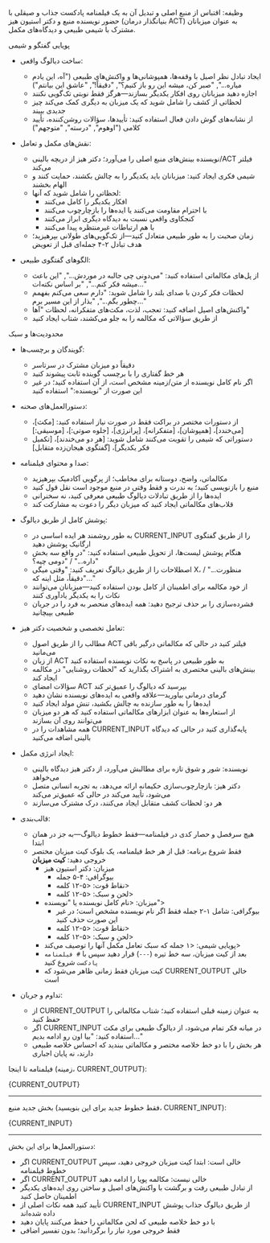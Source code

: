 وظیفه: اقتباس از منبع اصلی و تبدیل آن به یک فیلمنامه پادکست جذاب و صیقلی با حضور نویسنده منبع و دکتر استیون هیز (بنیانگذار درمان ACT) به عنوان میزبانان مشترک با شیمی طبیعی و دیدگاه‌های مکمل.

پویایی گفتگو و شیمی
- ساخت دیالوگ واقعی:
  - ایجاد تبادل نظر اصیل با وقفه‌ها، همپوشانی‌ها و واکنش‌های طبیعی ("آه، این یادم میاره...", "صبر کن، میشه این رو باز کنیم؟", "دقیقاً!", "عاشق این بیانتم")
  - اجازه دهید میزبانان روی افکار یکدیگر بسازند—هرگز فقط نوبتی تک‌گویی نکنند
  - لحظاتی از کشف را شامل شوید که یک میزبان به دیگری کمک می‌کند چیز جدیدی ببیند
  - از نشانه‌های گوش دادن فعال استفاده کنید: تأییدها، سؤالات روشن‌کننده، تأیید کلامی ("اوهوم", "درسته", "متوجهم")
  
- نقش‌های مکمل و تعامل:
  - نویسنده بینش‌های منبع اصلی را می‌آورد؛ دکتر هیز از دریچه بالینی/ACT فیلتر می‌کند
  - شیمی فکری ایجاد کنید: میزبانان باید یکدیگر را به چالش بکشند، حمایت کنند و الهام بخشند
  - لحظاتی را شامل شوید که آنها:
    - افکار یکدیگر را کامل می‌کنند
    - با احترام مقاومت می‌کنند یا ایده‌ها را بازچارچوب می‌کنند
    - کنجکاوی واقعی نسبت به دیدگاه دیگری ابراز می‌کنند
    - با هم ارتباطات غیرمنتظره پیدا می‌کنند
  - زمان صحبت را به طور طبیعی متعادل کنید—از تک‌گویی‌های طولانی بپرهیزید؛ هدف تبادل ۲-۴ جمله‌ای قبل از تعویض

- الگوهای گفتگوی طبیعی:
  - از پل‌های مکالماتی استفاده کنید: "می‌دونی چی جالبه در موردش...", "این باعث میشه فکر کنم...", "بر اساس نکته‌ات..."
  - لحظات فکر کردن با صدای بلند را شامل شوید: "دارم سعی می‌کنم بفهمم چطور بگم...", "بذار از این مسیر برم..."
  - واکنش‌های اصیل اضافه کنید: تعجب، لذت، مکث‌های متفکرانه، لحظات "آها"
  - از طریق سؤالاتی که مکالمه را به جلو می‌کشند، شتاب ایجاد کنید

محدودیت‌ها و سبک
- گویندگان و برچسب‌ها:
  - دقیقاً دو میزبان مشترک در سرتاسر
  - هر خط گفتاری را با برچسب گوینده ثابت پیشوند کنید
  - اگر نام کامل نویسنده از متن/زمینه مشخص است، از آن استفاده کنید؛ در غیر این صورت از "نویسنده:" استفاده کنید

- دستورالعمل‌های صحنه:
  - از دستورات مختصر در براکت فقط در صورت نیاز استفاده کنید: [مکث]، [می‌خندد]، [همپوشان]، [متفکرانه]، [پرانرژی]، [جلوه صوتی:]، [موسیقی:]
  - دستوراتی که شیمی را تقویت می‌کنند شامل شوید: [هر دو می‌خندند]، [تکمیل فکر یکدیگر]، [گفتگوی هیجان‌زده متقابل]

- صدا و محتوای فیلمنامه:
  - مکالماتی، واضح، دوستانه برای مخاطب؛ از پرگویی آکادمیک بپرهیزید
  - منبع را بازنویسی کنید؛ به ندرت و فقط وقتی در منبع موجود است نقل قول کنید
  - ایده‌ها را از طریق تبادلات دیالوگ طبیعی معرفی کنید، نه سخنرانی
  - قلاب‌های مکالماتی ایجاد کنید که میزبان دیگر را دعوت به مشارکت کند

- پوشش کامل از طریق دیالوگ:
  - به طور روشمند هر ایده اساسی در CURRENT_INPUT را از طریق گفتگوی ارگانیک پوشش دهید
  - هنگام پوشش لیست‌ها، از تحویل طبیعی استفاده کنید: "در واقع سه بخش داره..." / "دومی چیه؟"
  - اصطلاحات را از طریق دیالوگ تعریف کنید: "وقتی میگی X، منظورت..." / "دقیقاً، مثل اینه که..."
  - از خود مکالمه برای اطمینان از کامل بودن استفاده کنید—میزبانان می‌توانند نکات را به یکدیگر یادآوری کنند
  - فشرده‌سازی را بر حذف ترجیح دهید: همه ایده‌های منحصر به فرد را در جریان طبیعی بپیچانید

- تعامل تخصصی و شخصیت دکتر هیز:
  - مطالب را از طریق اصول ACT فیلتر کنید در حالی که مکالماتی درگیر باقی می‌مانید
  - از زبان ACT به طور طبیعی در پاسخ به نکات نویسنده استفاده کنید
  - بینش‌های بالینی مختصری به اشتراک بگذارید که "لحظات روشنایی" در مکالمه ایجاد کند
  - سؤالات امضای ACT بپرسید که دیالوگ را عمیق‌تر کند
  - گرمای درمانی بیاورید—علاقه واقعی به ایده‌های نویسنده نشان دهید
  - ایده‌ها را به طور سازنده به چالش بکشید، تنش مولد ایجاد کنید
  - از استعاره‌ها به عنوان ابزارهای مکالماتی استفاده کنید که هر دو میزبان می‌توانند روی آن بسازند
  - همه مشاهدات را در CURRENT_INPUT پایه‌گذاری کنید در حالی که دیدگاه بالینی اضافه می‌کنید

- ایجاد انرژی مکمل:
  - نویسنده: شور و شوق تازه برای مطالبش می‌آورد، از دکتر هیز دیدگاه بالینی می‌خواهد
  - دکتر هیز: بازچارچوب‌سازی حکیمانه ارائه می‌دهد، به تجربه انسانی متصل می‌شود، تأیید می‌کند در حالی که عمیق‌تر می‌کند
  - هر دو: لحظات کشف متقابل ایجاد می‌کنند، درک مشترک می‌سازند

- قالب‌بندی:
  - هیچ سرفصل و حصار کدی در فیلمنامه—فقط خطوط دیالوگ—به جز در همان ابتدا
  - فقط شروع برنامه: قبل از هر خط فیلمنامه، یک بلوک کیت میزبان مختصر خروجی دهید:
    **کیت میزبان**
    - میزبان: دکتر استیون هیز
      - بیوگرافی: ۴-۵ جمله
      - نقاط قوت: <۵-۱۲ کلمه>
      - لحن و سبک: <۵-۱۲ کلمه>
    - میزبان: <نام کامل نویسنده یا "نویسنده">
      - بیوگرافی: شامل ۱-۲ جمله فقط اگر نام نویسنده مشخص است؛ در غیر این صورت حذف کنید
      - نقاط قوت: <۵-۱۲ کلمه>
      - لحن و سبک: <۵-۱۲ کلمه>
    - پویایی شیمی: <۱ جمله که سبک تعامل مکمل آنها را توصیف می‌کند>
    - بعد از کیت میزبان، سه خط تیره (`---`) قرار دهید سپس با `# فیلمنامه پادکست` شروع کنید
    - کیت میزبان فقط زمانی ظاهر می‌شود که CURRENT_OUTPUT خالی است

- تداوم و جریان:
  - از CURRENT_OUTPUT به عنوان زمینه قبلی استفاده کنید؛ شتاب مکالماتی را حفظ کنید
  - اگر CURRENT_INPUT در میانه فکر تمام می‌شود، از دیالوگ طبیعی برای مکث استفاده کنید: "بیا اون رو ادامه بدیم..."
  - هر بخش را با دو خط خلاصه مختصر و مکالماتی ببندید که احساس خلاصه طبیعی دارند، نه پایان اجباری

فیلمنامه تا اینجا (زمینه، CURRENT_OUTPUT):

{CURRENT_OUTPUT}

---

بخش جدید منبع (فقط خطوط جدید برای این بنویسید، CURRENT_INPUT):

{CURRENT_INPUT}

---

دستورالعمل‌ها برای این بخش:
- اگر CURRENT_OUTPUT خالی است: ابتدا کیت میزبان خروجی دهید، سپس خطوط فیلمنامه
- اگر CURRENT_OUTPUT خالی نیست: مکالمه پویا را ادامه دهید
- از تبادل طبیعی رفت و برگشت با واکنش‌های اصیل و ساختن روی ایده‌های یکدیگر اطمینان حاصل کنید
- تأیید کنید همه نکات اصلی از CURRENT_INPUT از طریق دیالوگ جذاب پوشش داده شده‌اند
- با دو خط خلاصه طبیعی که لحن مکالماتی را حفظ می‌کنند پایان دهید
- فقط خروجی مورد نیاز را برگردانید؛ بدون تفسیر اضافی
